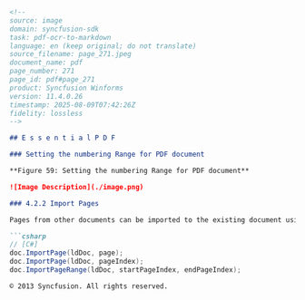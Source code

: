 ```markdown
<!--
source: image
domain: syncfusion-sdk
task: pdf-ocr-to-markdown
language: en (keep original; do not translate)
source_filename: page_271.jpeg
document_name: pdf
page_number: 271
page_id: pdf#page_271
product: Syncfusion Winforms
version: 11.4.0.26
timestamp: 2025-08-09T07:42:26Z
fidelity: lossless
-->

## E s s e n t i a l P D F

### Setting the numbering Range for PDF document

**Figure 59: Setting the numbering Range for PDF document**

![Image Description](./image.png)

### 4.2.2 Import Pages

Pages from other documents can be imported to the existing document using the `ImportPage` method. The following code example illustrates this method.

```csharp
// [C#]
doc.ImportPage(ldDoc, page);
doc.ImportPage(ldDoc, pageIndex);
doc.ImportPageRange(ldDoc, startPageIndex, endPageIndex);
```

``` 
© 2013 Syncfusion. All rights reserved.
``` 

<!-- tags: [pdf, import pages, document manipulation, numbering range, Adobe Reader, ImportPage method] keywords: [Syncfusion Winforms, ImportPage, PDF document] -->
``` 

